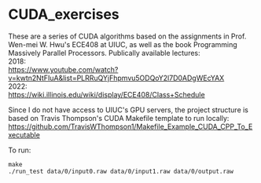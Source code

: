 # CUDA_exercises

These are a series of CUDA algorithms based on the assignments in Prof. Wen-mei W. Hwu's ECE408 at UIUC, as well as the book Programming Massively Parallel Processors.
Publically available lectures:  
2018:    
https://www.youtube.com/watch?v=kwtn2NtFIuA&list=PLRRuQYjFhpmvu5ODQoY2l7D0ADgWEcYAX  
2022:  
https://wiki.illinois.edu/wiki/display/ECE408/Class+Schedule  


Since I do not have access to UIUC's GPU servers, the project structure is based on Travis Thompson's CUDA Makefile template to run locally:  
https://github.com/TravisWThompson1/Makefile_Example_CUDA_CPP_To_Executable  

To run:  
```
make
./run_test data/0/input0.raw data/0/input1.raw data/0/output.raw
```

